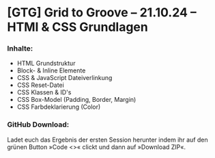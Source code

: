 # [GTG] Grid to Groove – 21.10.24 – HTMl & CSS Grundlagen

### Inhalte:
+ HTML Grundstruktur
+ Block- & Inline Elemente
+ CSS & JavaScript Dateiverlinkung
+ CSS Reset-Datei
+ CSS Klassen & ID's
+ CSS Box-Model (Padding, Border, Margin)
+ CSS Farbdeklarierung (Color)

### GitHub Download:
Ladet euch das Ergebnis der ersten Session herunter indem ihr auf den grünen Button »Code <>« clickt und dann auf »Download ZIP«.
